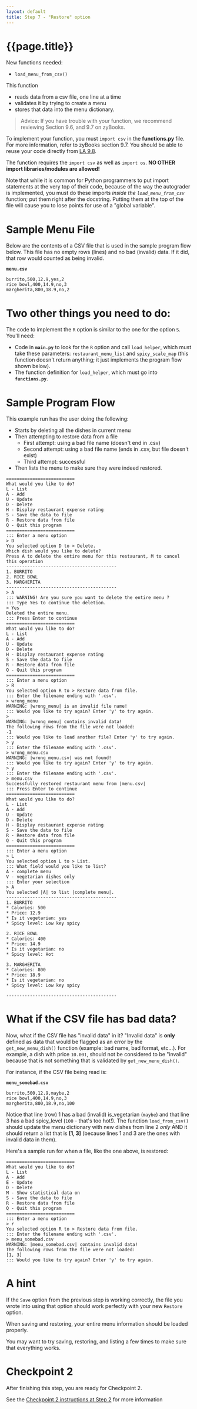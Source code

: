 ```yaml
---
layout: default
title: Step 7 - "Restore" option
---
```


# {{page.title}}

New functions needed:
* `load_menu_from_csv()`

This function
* reads data from a csv file, one line at a time
* validates it by trying to create a menu
* stores that data into the menu dictionary. 

> Advice: If you have trouble with your function, we recommend reviewing Section 9.6, and 9.7 on zyBooks. 

To implement your function, you must ```import csv``` in the **functions.py** file. For more information, refer to zyBooks section 9.7. You should be able to reuse your code directly from [LA 9.8](https://learn.zybooks.com/zybook/UCSBCMPSCW8Winter2023/chapter/9/section/8).

The function requires the `import csv` as well as `import os`. **NO OTHER import libraries/modules are allowed!**

Note that while it is common for Python programmers to put import statements at the very top of their code, because of the way the autograder is implemented, you must do these imports *inside the `load_menu_from_csv`* function; put them right after the docstring.   Putting them at the top of the file will cause you to lose points for use of a "global variable". 

# Sample Menu File

Below are the contents of a CSV file that is used in the sample program flow below. This file has no empty rows (lines) and no bad (invalid) data. If it did, that row would counted as being invalid.

**`menu.csv`**

```csv
burrito,500,12.9,yes,2
rice bowl,400,14.9,no,3
margherita,800,18.9,no,2
```

# Two other things you need to do:

The code to implement the `R` option is similar to the one for the option `S`. You'll need:
* Code in **`main.py`** to look for the `R` option and call `load_helper`, which must take these parameters: `restaurant_menu_list` and `spicy_scale_map` (this function doesn't return anything; it just implements the program flow shown below).
* The function definition for `load_helper`, which must go into **`functions.py`**.

# Sample Program Flow

This example run has the user doing the following:
* Starts by deleting all the dishes in current menu
* Then attempting to restore data from a file
   * First attempt: using a bad file name (doesn't end in .csv)
   * Second attempt: using a bad file name (ends in .csv, but file doesn't exist)
   * Third attempt: successful
* Then lists the menu to make sure they were indeed restored.

```
==========================
What would you like to do?
L - List
A - Add
U - Update
D - Delete
H - Display restaurant expense rating
S - Save the data to file
R - Restore data from file
Q - Quit this program
==========================
::: Enter a menu option
> D
You selected option D to > Delete.
Which dish would you like to delete?
Press A to delete the entire menu for this restaurant, M to cancel this operation
------------------------------------------
1. BURRITO
2. RICE BOWL
3. MARGHERITA
------------------------------------------
> A
::: WARNING! Are you sure you want to delete the entire menu ?
::: Type Yes to continue the deletion.
> Yes
Deleted the entire menu.
::: Press Enter to continue
==========================
What would you like to do?
L - List
A - Add
U - Update
D - Delete
H - Display restaurant expense rating
S - Save the data to file
R - Restore data from file
Q - Quit this program
==========================
::: Enter a menu option
> R
You selected option R to > Restore data from file.
::: Enter the filename ending with '.csv'.
> wrong_menu
WARNING: |wrong_menu| is an invalid file name!
::: Would you like to try again? Enter 'y' to try again.
>
WARNING: |wrong_menu| contains invalid data!
The following rows from the file were not loaded:
-1
::: Would you like to load another file? Enter 'y' to try again.
> y
::: Enter the filename ending with '.csv'.
> wrong_menu.csv
WARNING: |wrong_menu.csv| was not found!
::: Would you like to try again? Enter 'y' to try again.
> y
::: Enter the filename ending with '.csv'.
> menu.csv
Successfully restored restaurant menu from |menu.csv|
::: Press Enter to continue
==========================
What would you like to do?
L - List
A - Add
U - Update
D - Delete
H - Display restaurant expense rating
S - Save the data to file
R - Restore data from file
Q - Quit this program
==========================
::: Enter a menu option
> L
You selected option L to > List.
::: What field would you like to list?
A - complete menu
V - vegetarian dishes only
::: Enter your selection
> A
You selected |A| to list |complete menu|.
------------------------------------------
1. BURRITO
* Calories: 500
* Price: 12.9
* Is it vegetarian: yes
* Spicy level: Low key spicy

2. RICE BOWL
* Calories: 400
* Price: 14.9
* Is it vegetarian: no
* Spicy level: Hot

3. MARGHERITA
* Calories: 800
* Price: 18.9
* Is it vegetarian: no
* Spicy level: Low key spicy

------------------------------------------
```

# What if the CSV file has **bad** data?

Now, what if the CSV file has "invalid data" in it? "Invalid data" is **only** defined as data that would be flagged as an error by the `get_new_menu_dish()` function (example: bad name, bad format, etc...). For example, a dish with price `10.001`, should not be considered to be "invalid" because that is not something that is validated by `get_new_menu_dish()`.  

For instance, if the CSV file being read is:

**`menu_somebad.csv`**

```csv
burrito,500,12.9,maybe,2
rice bowl,400,14.9,no,3
margherita,800,18.9,no,100
```

Notice that line (row) 1 has a bad (invalid) is_vegetarian (`maybe`) and that line 3 has a bad spicy_level (`100` - that's too hot!).
The function `load_from_csv()` should update the menu dictionary with new dishes from line 2 _only_ AND it should return a list that is **[1, 3]** (because lines 1 and 3 are the ones with invalid data in them).

Here's a sample run for when a file, like the one above, is restored:

```
==========================
What would you like to do?
L - List
A - Add
E - Update
D - Delete
M - Show statistical data on
S - Save the data to file
R - Restore data from file
Q - Quit this program
==========================
::: Enter a menu option
> r
You selected option R to > Restore data from file.
::: Enter the filename ending with '.csv'.
> menu_somebad.csv
WARNING: |menu_somebad.csv| contains invalid data!
The following rows from the file were not loaded:
[1, 3]
::: Would you like to try again? Enter 'y' to try again.
```

# A hint

If the `Save` option from the previous step is working correctly, the file you wrote into using that option should work perfectly with your new `Restore` option.

When saving and restoring, your entire menu information should be loaded properly.

You may want to try saving, restoring, and listing a few times to make sure that everything works.


# Checkpoint 2

After finishing this step, you are ready for Checkpoint 2.

See the [Checkpoint 2 instructions at Step 2](/w23-project/step01#checkpoint2) for more information
